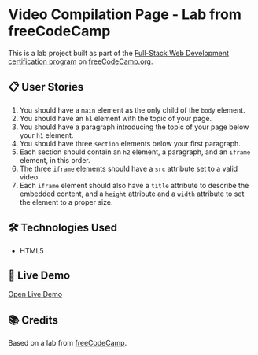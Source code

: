 # Video Compilation Page - Lab from freeCodeCamp

This is a lab project built as part of the [Full-Stack Web Development certification program](https://www.freecodecamp.org/learn/full-stack-developer/) on [freeCodeCamp.org](https://www.freecodecamp.org).  

## 📋 User Stories 

1. You should have a `main` element as the only child of the `body` element.
2. You should have an `h1` element with the topic of your page.
3. You should have a paragraph introducing the topic of your page below your `h1` element.
4. You should have three `section` elements below your first paragraph.
5. Each section should contain an `h2` element, a paragraph, and an `iframe` element, in this order.
6. The three `iframe` elements should have a `src` attribute set to a valid video.
7. Each `iframe` element should also have a `title` attribute to describe the embedded content, and a `height` attribute and a `width` attribute to set the element to a proper size.


## 🛠️ Technologies Used

- HTML5  

## 🚀 Live Demo

[Open Live Demo](https://dev-amira-ezz.github.io/fcc-video-compilation-page/)  

## 📚 Credits

Based on a lab from [freeCodeCamp](https://www.freecodecamp.org).  

